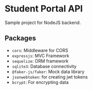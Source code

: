 # Student Portal API

Sample project for NodeJS backend.

## Packages

* `cors`: Middleware for CORS
* `expressjs`: MVC Framework
* `sequelize`: ORM framework
* `sqlite3`: Database connectivity
* `@faker-js/faker`: Mock data library
* `jsonwebtoken`: for creating jwt tokens
* `bcrypt`: For encrypting data